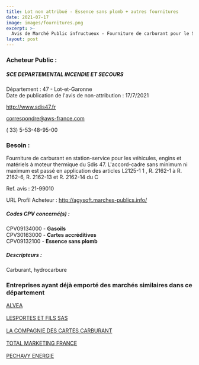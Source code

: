 ```yaml
---
title: Lot non attribué - Essence sans plomb + autres fournitures
date: 2021-07-17
image: images/fournitures.png
excerpt: >-
  Avis de Marché Public infructueux - Fourniture de carburant pour le Sdis 47
layout: post
---
```


### Acheteur Public :
##### SCE DEPARTEMENTAL INCENDIE ET SECOURS
Département : 47 - Lot-et-Garonne<br/>
Date de publication de l'avis de non-attribution : 17/7/2021


http://www.sdis47.fr

correspondre@aws-france.com

( 33) 5-53-48-95-00
### Besoin :

Fourniture de carburant en station-service pour les véhicules, engins et matériels à moteur thermique du Sdis 47. L'accord-cadre sans minimum ni maximum est passé en application des articles L2125-1 1 , R. 2162-1 à R. 2162-6, R. 2162-13 et R. 2162-14 du C

Ref. avis : 21-99010

URL Profil Acheteur : http://agysoft.marches-publics.info/

##### Codes CPV concerné(s) :
CPV09134000 - **Gasoils** <br/>
CPV30163000 - **Cartes accréditives** <br/>
CPV09132100 - **Essence sans plomb** <br/>

##### Descripteurs :
Carburant, hydrocarbure <br/>

### Entreprises ayant déjà emporté des marchés similaires dans ce département
<a href="/entreprise-546/siren-324958198">ALVEA</a><br/><br/>
<a href="/entreprise-553/siren-389826256">LESPORTES ET FILS SAS</a><br/><br/>
<a href="/entreprise-571/siren-528249808">LA COMPAGNIE DES CARTES CARBURANT</a><br/><br/>
<a href="/entreprise-571/siren-531680445">TOTAL MARKETING FRANCE</a><br/><br/>
<a href="/entreprise-574/siren-750593410">PECHAVY ENERGIE</a><br/><br/>
